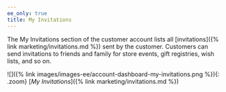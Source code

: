 ```yaml
---
ee_only: true
title: My Invitations
---
```


The My Invitations section of the customer account lists all [invitations]({% link marketing/invitations.md %}) sent by the customer. Customers can send invitations to friends and family for store events, gift registries, wish lists, and so on.

![]({% link images/images-ee/account-dashboard-my-invitations.png %}){: .zoom}
[_My Invitations_]({% link marketing/invitations.md %})
